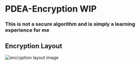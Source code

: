 # PDEA-Encryption WIP

### This is not a **secure** algorithm and is simply a learning experience for me

## Encryption Layout
![encryption layout image](https://i.ibb.co/xXnYXHV/Miro-3p-WAg2-Sa-Ua.png)
